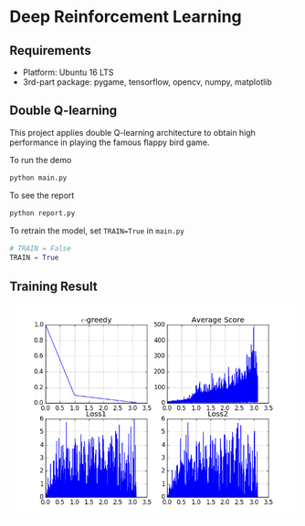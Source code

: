 # Deep Reinforcement Learning


## Requirements

* Platform: Ubuntu 16 LTS
* 3rd-part package: pygame, tensorflow, opencv, numpy, matplotlib

## Double Q-learning 

This project applies double Q-learning architecture to obtain high performance in playing the famous flappy bird game.

To run the demo

```python
python main.py
```

To see the report

```python
python report.py
```

To retrain the model, set ```TRAIN=True``` in ```main.py```

```python
# TRAIN = False
TRAIN = True
```

## Training Result

![image](01-DoubleDQN-flappy-bird/report.png)


